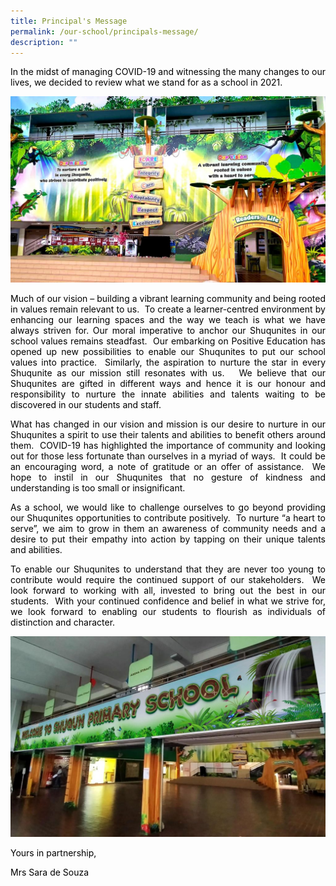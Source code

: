 ```yaml
---
title: Principal's Message
permalink: /our-school/principals-message/
description: ""
---
```


<p style="text-align: justify;"><span style="color: #000000;">In the midst of managing COVID-19 and witnessing the many changes to our lives, we decided to review what we stand for as a school in 2021.</span></p>

![](/images/FEATURE-WALL-@-CONCOURSE_VISUAL-2-1024x604.jpg)
<p style="text-align: justify;"><span style="color: #000000;">Much of our vision &ndash; building a vibrant learning community and being rooted in values remain relevant to us.&nbsp; To create a learner-centred environment by enhancing our learning spaces and the way we teach is what we have always striven for. Our moral imperative to anchor our Shuqunites in our school values remains steadfast.&nbsp; Our embarking on Positive Education has opened up new possibilities to enable our Shuqunites to put our school values into practice.&nbsp; Similarly, the aspiration to nurture the star in every Shuqunite as our mission still resonates with us.&nbsp;&nbsp; We believe that our Shuqunites are gifted in different ways and hence it is our honour and responsibility to nurture the innate abilities and talents waiting to be discovered in our students and staff.</span></p>
<p style="text-align: justify;"><span style="color: #000000;">What has changed in our vision and mission is our desire to nurture in our Shuqunites a spirit to use their talents and abilities to benefit others around them.&nbsp; COVID-19 has highlighted the importance of community and looking out for those less fortunate than ourselves in a myriad of ways.&nbsp; It could be an encouraging word, a note of gratitude or an offer of assistance.&nbsp; We hope to instil in our Shuqunites that no gesture of kindness and understanding is too small or insignificant.</span></p>
<p style="text-align: justify;"><span style="color: #000000;">As a school, we would like to challenge ourselves to go beyond providing our Shuqunites opportunities to contribute positively.&nbsp; To nurture &ldquo;a heart to serve&rdquo;, we aim to grow in them an awareness of community needs and a desire to put their empathy into action by tapping on their unique talents and abilities.</span></p>
<p style="text-align: justify;"><span style="color: #000000;">To enable our Shuqunites to understand that they are never too young to contribute would require the continued support of our stakeholders.&nbsp; We look forward to working with all, invested to bring out the best in our students.&nbsp; With your continued confidence and belief in what we strive for, we look forward to enabling our students to flourish as individuals of distinction and character.</span></p>

![](/images/0002-1024x652.jpg)
<p style="text-align: justify;"><span style="color: #000000;">Yours in partnership,</span></p>
<p style="text-align: justify;"><span style="color: #000000;">Mrs Sara de Souza</span></p>